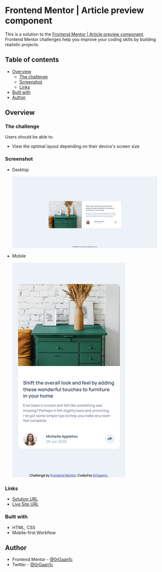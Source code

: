 # Frontend Mentor | Article preview component

This is a solution to the [Frontend Mentor | Article preview component](https://www.frontendmentor.io/challenges/article-preview-component-dYBN_pYFT). Frontend Mentor challenges help you improve your coding skills by building realistic projects.

## Table of contents

- [Overview](#overview)
  - [The challenge](#the-challenge)
  - [Screenshot](#screenshot)
  - [Links](#links)
- [Built with](#built-with)
- [Author](#author)


## Overview

### The challenge

Users should be able to:

- View the optimal layout depending on their device's screen size

### Screenshot

- Desktop

  ![desktop screenshot](./desktop.png)

- Mobile

  ![alt text](./mobile.png)

### Links

- [Solution URL](https://github.com/0rGaan1c/FrontEndMentor_Challenges/tree/main/article-preview-component)
- [Live Site URL](https://previewcomponent.netlify.app/)

### Built with

- HTML, CSS
- Mobile-first Workflow

## Author

- Frontend Mentor - [@0rGaan1c](https://www.frontendmentor.io/profile/organic-042)
- Twitter - [@0rGaan1c](https://www.twitter.com/0rGaan1c)
